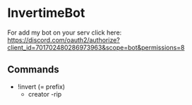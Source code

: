 # InvertimeBot
For add my bot on your serv click here: https://discord.com/oauth2/authorize?client_id=701702480286973963&scope=bot&permissions=8
## Commands
- !invert (= prefix)
    - creator
    -rip
